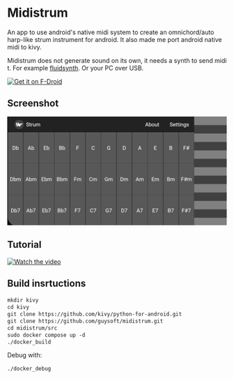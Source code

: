 # Midistrum

An app to use android's native midi system to create an omnichord/auto harp-like strum instrument for android.
It also made me port android native midi to kivy.

Midistrum does not generate sound on its own, it needs a synth to send midi t. For example [fluidsynth](https://play.google.com/store/apps/details?id=net.volcanomobile.fluidsynthmidi&hl=en&gl=US). Or your PC over USB.

[<img src="https://fdroid.gitlab.io/artwork/badge/get-it-on.png"
     alt="Get it on F-Droid"
     height="80">](https://f-droid.org/packages/com.gnethomelinux.midistrum/)

## Screenshot
![image](https://github.com/guysoft/midistrum/blob/main/media/screenshot.jpg?raw=true)

## Tutorial

[![Watch the video](https://img.youtube.com/vi/wS7LqcrN70k/hqdefault.jpg)](https://www.youtube.com/embed/wS7LqcrN70k)


## Build insrtuctions

```
mkdir kivy
cd kivy
git clone https://github.com/kivy/python-for-android.git
git clone https://github.com/guysoft/midistrum.git
cd midistrum/src
sudo docker compose up -d
./docker_build
```

Debug with:
```
./docker_debug
```
